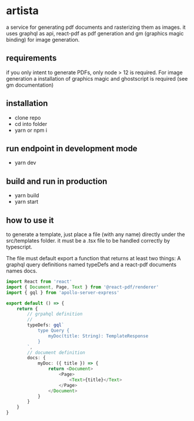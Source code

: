 # artista 
a service for generating pdf documents and rasterizing them as images.
it uses graphql as api, react-pdf as pdf generation and gm (graphics magic binding) for image generation.

## requirements
if you only intent to generate PDFs, only node > 12 is required. For image generation a installation of graphics magic and ghostscript is required (see gm documentation)

## installation
- clone repo
- cd into folder
- yarn or npm i

## run endpoint in development mode
- yarn dev

## build and run in production
- yarn build
- yarn start

## how to use it

to generate a template, just place a file (with any name) directly under the src/templates folder.
it must be a .tsx file to be handled correctly by typescript.

The file must default export a function that returns at least two things:
A graphql query definitions named typeDefs and a react-pdf documents names docs.

```typescript
import React from 'react'
import { Document, Page, Text } from '@react-pdf/renderer'
import { gql } from 'apollo-server-express'

export default () => {
    return {
        // grpahql definition
        // 
        typeDefs: gql`
            type Query {
                myDoc(title: String): TemplateResponse
            }        
        `,
        // document definition
        docs: {
            myDoc: ({ title }) => {
                return <Document>
                    <Page>
                        <Text>{title}</Text>
                    </Page>
                </Document>
            }
        }
    }
}
```
